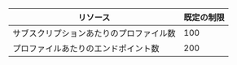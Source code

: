 リソース| 既定の制限
---|---
サブスクリプションあたりのプロファイル数 | 100
プロファイルあたりのエンドポイント数| 200

<!---HONumber=August15_HO7-->